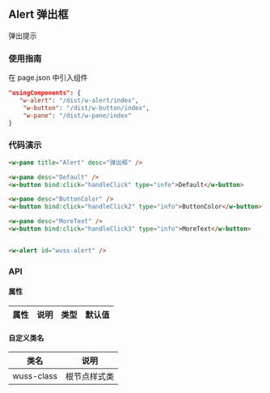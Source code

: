 ## Alert 弹出框

弹出提示

### 使用指南

在 page.json 中引入组件

```json
"usingComponents": {
   "w-alert": "/dist/w-alert/index",
    "w-button": "/dist/w-button/index",
    "w-pane": "/dist/w-pane/index"
}
```

### 代码演示

```html
<w-pane title="Alert" desc="弹出框" />

<w-pane desc="Default" />
<w-button bind:click="handleClick" type="info">Default</w-button>

<w-pane desc="ButtonColor" />
<w-button bind:click="handleClick2" type="info">ButtonColor</w-button>

<w-pane desc="MoreText" />
<w-button bind:click="handleClick3" type="info">MoreText</w-button>


<w-alert id="wuss-alert" />
```

### API

#### 属性

| 属性 | 说明 | 类型 | 默认值 |
| ---- | :--: | :--: | -----: |


#### 自定义类名

| 类名       | 说明         |
| ---------- | ------------ |
| wuss-class | 根节点样式类 |
